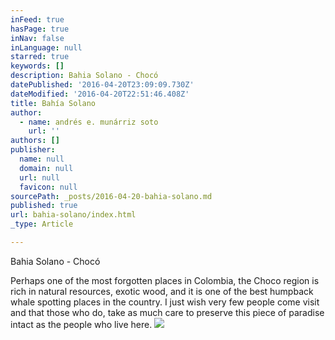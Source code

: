 ```yaml
---
inFeed: true
hasPage: true
inNav: false
inLanguage: null
starred: true
keywords: []
description: Bahia Solano - Chocó
datePublished: '2016-04-20T23:09:09.730Z'
dateModified: '2016-04-20T22:51:46.408Z'
title: Bahía Solano
author:
  - name: andrés e. munárriz soto
    url: ''
authors: []
publisher:
  name: null
  domain: null
  url: null
  favicon: null
sourcePath: _posts/2016-04-20-bahia-solano.md
published: true
url: bahia-solano/index.html
_type: Article

---
```

Bahia Solano - Chocó

Perhaps one of the most forgotten places in Colombia, the Choco region is rich in natural resources, exotic wood, and it is one of the best humpback whale spotting places in the country. I just wish very few people come visit and that those who do, take as much care to preserve this piece of paradise intact as the people who live here.
![](https://the-grid-user-content.s3-us-west-2.amazonaws.com/180cf391-34d0-4235-ae9e-39332a8b5f94.jpg)
